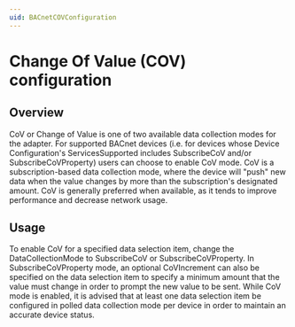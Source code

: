 ```yaml
---
uid: BACnetCOVConfiguration
---
```


# Change Of Value (COV) configuration

## Overview

CoV or Change of Value is one of two available data collection modes for the adapter. For supported BACnet devices (i.e. for devices whose Device Configuration's ServicesSupported includes SubscribeCoV and/or SubscribeCoVProperty) users can choose to enable CoV mode. CoV is a subscription-based data collection mode, where the device will "push" new data when the value changes by more than the subscription's designated amount. CoV is generally preferred when available, as it tends to improve performance and decrease network usage.

## Usage 

To enable CoV for a specified data selection item, change the DataCollectionMode to SubscribeCoV or SubscribeCoVProperty. In SubscribeCoVProperty mode, an optional CoVIncrement can also be specified on the data selection item to specify a minimum amount that the value must change in order to prompt the new value to be sent. While CoV mode is enabled, it is advised that at least one data selection item be configured in polled data collection mode per device in order to maintain an accurate device status.
